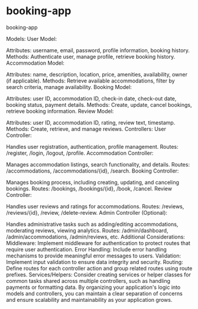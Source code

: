 # booking-app
booking-app


Models:
User Model:

Attributes: username, email, password, profile information, booking history.
Methods: Authenticate user, manage profile, retrieve booking history.
Accommodation Model:

Attributes: name, description, location, price, amenities, availability, owner (if applicable).
Methods: Retrieve available accommodations, filter by search criteria, manage availability.
Booking Model:

Attributes: user ID, accommodation ID, check-in date, check-out date, booking status, payment details.
Methods: Create, update, cancel bookings, retrieve booking information.
Review Model:

Attributes: user ID, accommodation ID, rating, review text, timestamp.
Methods: Create, retrieve, and manage reviews.
Controllers:
User Controller:

Handles user registration, authentication, profile management.
Routes: /register, /login, /logout, /profile.
Accommodation Controller:

Manages accommodation listings, search functionality, and details.
Routes: /accommodations, /accommodations/{id}, /search.
Booking Controller:

Manages booking process, including creating, updating, and canceling bookings.
Routes: /bookings, /bookings/{id}, /book, /cancel.
Review Controller:

Handles user reviews and ratings for accommodations.
Routes: /reviews, /reviews/{id}, /review, /delete-review.
Admin Controller (Optional):

Handles administrative tasks such as adding/editing accommodations, moderating reviews, viewing analytics.
Routes: /admin/dashboard, /admin/accommodations, /admin/reviews, etc.
Additional Considerations:
Middleware: Implement middleware for authentication to protect routes that require user authentication.
Error Handling: Include error handling mechanisms to provide meaningful error messages to users.
Validation: Implement input validation to ensure data integrity and security.
Routing: Define routes for each controller action and group related routes using route prefixes.
Services/Helpers: Consider creating services or helper classes for common tasks shared across multiple controllers, such as handling payments or formatting data.
By organizing your application's logic into models and controllers, you can maintain a clear separation of concerns and ensure scalability and maintainability as your application grows.

